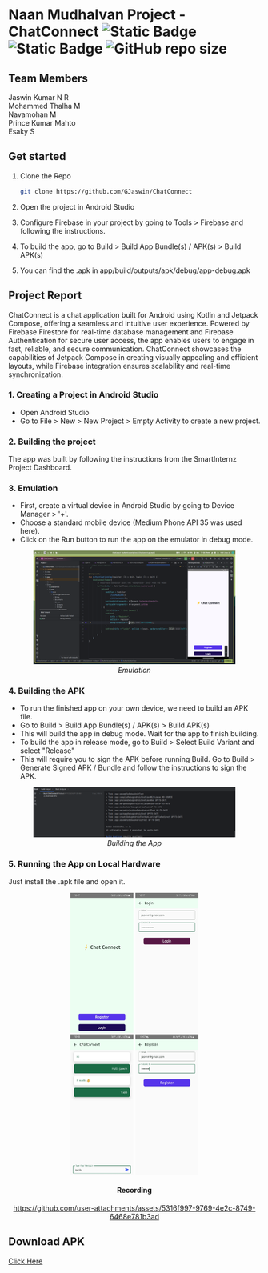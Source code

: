 # Naan Mudhalvan Project - ChatConnect ![Static Badge](https://img.shields.io/badge/Kotlin-Android-brightgreen?logo=kotlin) ![Static Badge](https://img.shields.io/badge/Personal_Project-demo-red)  ![GitHub repo size](https://img.shields.io/github/repo-size/gjaswin/LMSApp) 

## Team Members
Jaswin Kumar N R  
Mohammed Thalha M  
Navamohan M  
Prince Kumar Mahto  
Esaky S  

## Get started

1. Clone the Repo
   ```bash
   git clone https://github.com/GJaswin/ChatConnect
   ```

2. Open the project in Android Studio

3. Configure Firebase in your project by going to Tools > Firebase and following the instructions.

4. To build the app, go to Build > Build App Bundle(s) / APK(s) > Build APK(s)

5. You can find the .apk in app/build/outputs/apk/debug/app-debug.apk

## Project Report

 ChatConnect is a chat application built for Android using Kotlin and Jetpack Compose, offering a seamless and intuitive user experience. Powered by Firebase Firestore for real-time database management and Firebase Authentication for secure user access, the app enables users to engage in fast, reliable, and secure communication. ChatConnect showcases the capabilities of Jetpack Compose in creating visually appealing and efficient layouts, while Firebase integration ensures scalability and real-time synchronization. 

### 1. Creating a Project in Android Studio
- Open Android Studio
- Go to File > New > New Project > Empty Activity to create a new project.
### 2. Building the project

The app was built by following the instructions from the SmartInternz Project Dashboard. 

### 3. Emulation
- First, create a virtual device in Android Studio by going to Device Manager > '+'.
- Choose a standard mobile device (Medium Phone API 35 was used here).
- Click on the Run button to run the app on the emulator in debug mode.

<div>
<center>
<img src="./screenshots/image.png" width = 80%> <br>
<i>Emulation</i>
</center>
</div>

### 4. Building the APK
- To run the finished app on your own device, we need to build an APK file.
- Go to Build > Build App Bundle(s) / APK(s) > Build APK(s)
- This will build the app in debug mode. Wait for the app to finish building.
- To build the app in release mode, go to Build > Select Build Variant and select "Release"
- This will require you to sign the APK before running Build. Go to Build > Generate Signed APK / Bundle and follow the instructions to sign the APK.

<div>
<center>
<img src="./screenshots/build.png" width = 80%> <br>
<i>Building the App</i>
</center>
</div>

### 5. Running the App on Local Hardware

Just install the .apk file and open it.
<div>
<center>
<img src="./screenshots/1.jpg" width = 25%> 
<img src="./screenshots/2.jpg" width = 25%> <br>
<img src="./screenshots/3.jpg" width = 25%> 
<img src="./screenshots/4.jpg" width = 25%> <br>
<h4>Recording</h4>


https://github.com/user-attachments/assets/5316f997-9769-4e2c-8749-6468e781b3ad  


</center>
</div>

## Download APK

[Click Here](https://github.com/GJaswin/ChatConnect/releases/download/v0.2.0/app-release.apk)

